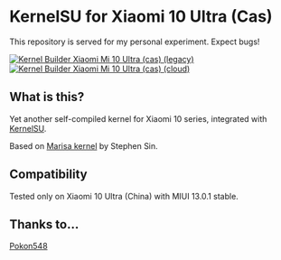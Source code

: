 # KernelSU for Xiaomi 10 Ultra (Cas)
This repository is served for my personal experiment. Expect bugs!

[![Kernel Builder Xiaomi Mi 10 Ultra (cas) (legacy)](https://github.com/CoolestEnoch/kernelsu-xiaomi-cas-online/actions/workflows/legacy.yml/badge.svg)](https://github.com/CoolestEnoch/kernelsu-xiaomi-cas-online/actions/workflows/legacy.yml)
[![Kernel Builder Xiaomi Mi 10 Ultra (cas) (cloud)](https://github.com/CoolestEnoch/kernelsu-xiaomi-cas-online/actions/workflows/cloud.yml/badge.svg)](https://github.com/CoolestEnoch/kernelsu-xiaomi-cas-online/actions/workflows/cloud.yml)

## What is this?
Yet another self-compiled kernel for Xiaomi 10 series, integrated with [KernelSU](https://kernelsu.org).

Based on [Marisa kernel](https://github.com/Laulan56/android_kernel_xiaomi_sm8250-1) by Stephen Sin.

## Compatibility
Tested only on Xiaomi 10 Ultra (China) with MIUI 13.0.1 stable.

## Thanks to...
[Pokon548](https://github.com/pokon548/kernelsu-xiaomi-juice)
